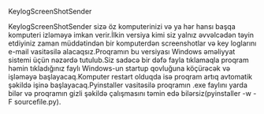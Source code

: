 KeylogScreenShotSender 

KeylogScreenShotSender sizə öz komputerinizi və ya hər hansı başqa komputeri izləməyə imkan verir.İlkin versiya kimi siz yalnız əvvəlcədən təyin etdiyiniz zaman müddətindən bir komputerdən screenshotlar və key loglarını e-mail vasitəsilə alacaqsız.Proqramın bu versiyası Windows əməliyyat sistemi üçün nəzərdə tutulub.Siz sadəcə bir dəfə fayla tıklamaqla proqram həmin tıkladığınız faylı Windows-un startup qovluğuna köçürəcək və işləməyə başlayacaq.Komputer restart olduqda isə proqram artıq avtomatik şəkildə işinə başlayacaq.Pyinstaller vasitəsilə proqramın .exe faylını yarda bilər və proqramın gizli şəkildə çalışmasını təmin edə bilərsiz(pyinstaller -w -F sourcefile.py).
